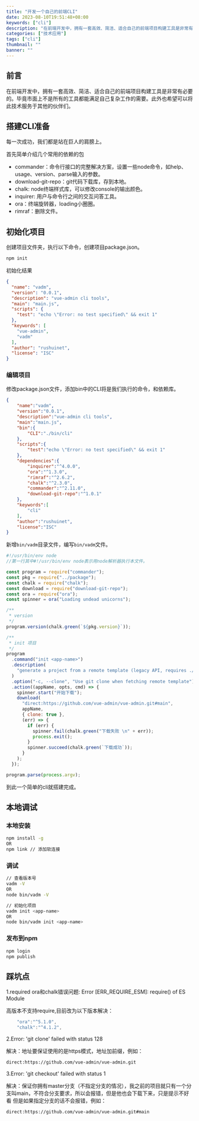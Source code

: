 ```yaml
---
title: "开发一个自己的前端CLI"
date: 2023-08-10T19:51:48+08:00
keywords: ["cli"]
description: "在前端开发中，拥有一套高效、简洁、适合自己的前端项目构建工具是非常有必要的。毕竟市面上不是所有的工具都能满足自己复杂工作的需要。此外也希望可以将此技术服务于其他的伙伴们。"
categories: ["技术应用"]
tags: ["cli"]
thumbnail: ""
banner: ""
---
```

## 前言
在前端开发中，拥有一套高效、简洁、适合自己的前端项目构建工具是非常有必要的。毕竟市面上不是所有的工具都能满足自己复杂工作的需要。此外也希望可以将此技术服务于其他的伙伴们。

## 搭建CLI准备
每一次成功，我们都是站在巨人的肩膀上。

首先简单介绍几个常用的依赖的包
- commander：命令行接口的完整解决方案，设置一些node命令，如help、usage、version、parse输入的参数。
- download-git-repo：git代码下载库，存到本地。
- chalk: node终端样式库，可以修改console的输出颜色。
- inquirer: 用户与命令行之间的交互问答工具。
- ora：终端旋转器，loading小圈圈。
- rimraf：删除文件。
## 初始化项目
创建项目文件夹，执行以下命令，创建项目package.json。
```bash
npm init
```
初始化结果
```json
{
  "name": "vadm",
  "version": "0.0.1",
  "description": "vue-admin cli tools",
  "main": "main.js",
  "scripts": {
    "test": "echo \"Error: no test specified\" && exit 1"
  },
  "keywords": [
    "vue-admin",
    "vadm"
  ],
  "author": "rushuinet",
  "license": "ISC"
}
```
### 编辑项目
修改package.json文件，添加bin中的CLI将是我们执行的命令，和依赖库。
```json
{
    "name":"vadm",
    "version":"0.0.1",
    "description":"vue-admin cli tools",
    "main":"main.js",
    "bin":{
        "CLI":"./bin/cli"
    },
    "scripts":{
        "test":"echo \"Error: no test specified\" && exit 1"
    },
    "dependencies":{
        "inquirer":"^4.0.0",
        "ora":"^1.3.0",
        "rimraf":"^2.6.2",
        "chalk":"^2.3.0",
        "commander":"^2.11.0",
        "download-git-repo":"^1.0.1"
    },
    "keywords":[
        "cli"
    ],
    "author":"rushuinet",
    "license":"ISC"
}
```
新增`bin/vadm`目录文件，编写`bin/vadm`文件。
```js
#!/usr/bin/env node
//第一行其中#!/usr/bin/env node表示用node解析器执行本文件。

const program = require("commander");
const pkg = require("../package");
const chalk = require("chalk");
const download = require("download-git-repo");
const ora = require("ora");
const spinner = ora("Loading undead unicorns");

/**
 * version
 */
program.version(chalk.green(`${pkg.version}`));

/**
 * init 项目
 */
program
  .command("init <app-name>")
  .description(
    "generate a project from a remote template (legacy API, requires ./wk-init)"
  )
  .option("-c, --clone", "Use git clone when fetching remote template")
  .action((appName, opts, cmd) => {
    spinner.start("开始下载");
    download(
      "direct:https://github.com/vue-admin/vue-admin.git#main",
      appName,
      { clone: true },
      (err) => {
        if (err) {
          spinner.fail(chalk.green("下载失败 \n" + err));
          process.exit();
        }
        spinner.succeed(chalk.green(`下载成功`));
      }
    );
  });

program.parse(process.argv);
```
到此一个简单的cli就搭建完成。

## 本地调试
### 本地安装
```bash
npm install -g
OR
npm link // 添加软连接
```
### 调试
```bash
// 查看版本号
vadm -V
OR 
node bin/vadm -V

// 初始化项目
vadm init <app-name>
OR 
node bin/vadm init <app-name>
```
### 发布到npm
```bash
npm login 
npm publish
```
## 踩坑点
1.required ora和chalk错误问题: Error [ERR_REQUIRE_ESM]: require() of ES Module

高版本不支持require,目前改为以下版本解决：
```js
    "ora":"^5.1.0",
    "chalk":"^4.1.2",
```

2.Error: 'git clone' failed with status 128

解决：地址要保证使用的是https模式，地址加前缀，例如：
```bash
direct:https://github.com/vue-admin/vue-admin.git
```

3.Error: 'git checkout' failed with status 1

解决：保证你拥有master分支（不指定分支的情况），我之前的项目就只有一个分支叫main，不符合分支要求，所以会报错，但是他也会下载下来，只是提示不好看
但是如果指定分支的话不会报错，例如：
```bash
direct:https://github.com/vue-admin/vue-admin.git#main
```